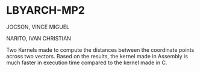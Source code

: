 # LBYARCH-MP2
JOCSON, VINCE MIGUEL

NARITO, IVAN CHRISTIAN

Two Kernels made to compute the distances between the coordinate points across two vectors.
Based on the results, the kernel made in Assembly is much faster in execution time compared to the kernel made in C.
